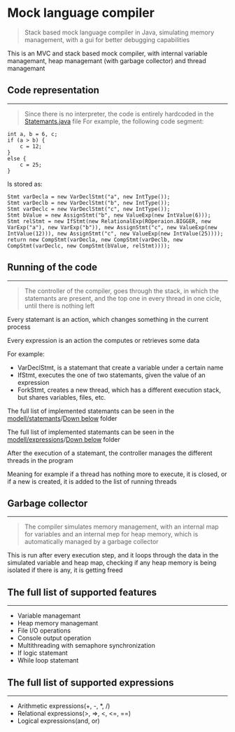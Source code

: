 # Mock language compiler

>Stack based mock language compiler in Java, simulating memory management, with a gui for better debugging capabilities

This is an MVC and stack based mock compiler, with internal variable managemant, heap managemant (with garbage collector) and thread managemant

## Code representation

---

>Since there is no interpreter, the code is entirely hardcoded in the [Statemants.java](/Mock%20Compiler/View/Statemants.java) file
For example, the following code segment:
```
int a, b = 6, c;
if (a > b) {
    c = 12;
}
else {
    c = 25;
}
```
Is stored as:
```
Stmt varDecla = new VarDeclStmt("a", new IntType());
Stmt varDeclb = new VarDeclStmt("b", new IntType());
Stmt varDeclc = new VarDeclStmt("c", new IntType());
Stmt bValue = new AssignStmt("b", new ValueExp(new IntValue(6)));
Stmt relStmt = new IfStmt(new RelationalExp(ROperaion.BIGGER, new VarExp("a"), new VarExp("b")), new AssignStmt("c", new ValueExp(new IntValue(12))), new AssignStmt("c", new ValueExp(new IntValue(25))));
return new CompStmt(varDecla, new CompStmt(varDeclb, new CompStmt(varDeclc, new CompStmt(bValue, relStmt))));
```

## Running of the code

---

>The controller of the compiler, goes through the stack, in which the statemants are present, and the top one in every thread in one cicle, until there is nothing left

Every statemant is an action, which changes something in the current process

Every expression is an action the computes or retrieves some data

For example: 
- VarDeclStmt, is a statemant that create a variable under a certain name
- IfStmt, executes the one of two statemants, given the value of an expression
- ForkStmt, creates a new thread, which has a different execution stack, but shares variables, files, etc.

The full list of implemented statemants can be seen in the [modell/statemants](/Mock%20Compiler/modell/statemants/)/[Down below](#the-full-list-of-supported-features) folder

The full list of implemented statemants can be seen in the [modell/expressions](/Mock%20Compiler/modell/expressions/)/[Down below](#the-full-list-of-supported-expressions) folder

After the execution of a statemant, the controller manages the different threads in the program

Meaning for example if a thread has nothing more to execute, it is closed, or if a new is created, it is added to the list of running threads

## Garbage collector

---

>The compiler simulates memory management, with an internal map for variables and an internal mep for heap memory, which is automatically managed by a garbage collector

This is run after every execution step, and it loops through the data in the simulated variable and heap map, checking if any heap memory is being isolated 
if there is any, it is getting freed


## The full list of supported features

---

- Variable managemant
- Heap memory managemant
- File I/O operations
- Console output operation
- Multithreading with semaphore synchronization
- If logic statemant
- While loop statemant


## The full list of supported expressions

---

- Arithmetic expressions(+, -, *, /)
- Relational expressions(>, =>, <, <=, ==)
- Logical expressions(and, or) 